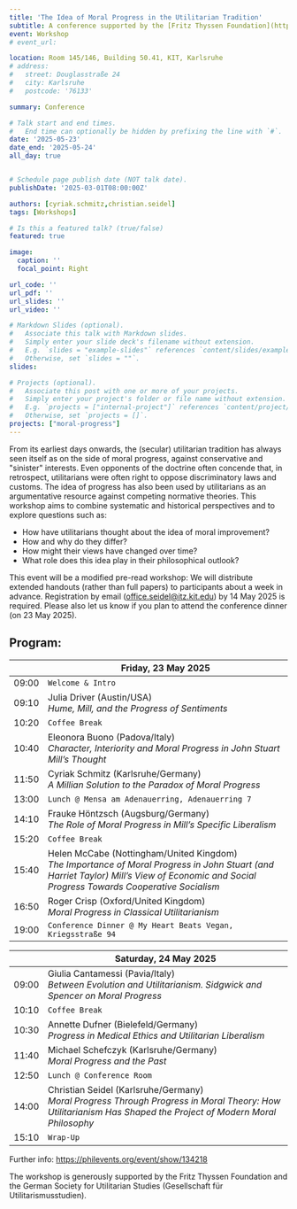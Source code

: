 ```yaml
---
title: 'The Idea of Moral Progress in the Utilitarian Tradition'
subtitle: A conference supported by the [Fritz Thyssen Foundation](https://www.fritz-thyssen-stiftung.de/en/) and the [German Society for Utilitarian Studies](https://www.utilitarismusstudien.de/)
event: Workshop
# event_url: 

location: Room 145/146, Building 50.41, KIT, Karlsruhe
# address:
#   street: Douglasstraße 24
#   city: Karlsruhe
#   postcode: '76133'

summary: Conference

# Talk start and end times.
#   End time can optionally be hidden by prefixing the line with `#`.
date: '2025-05-23'
date_end: '2025-05-24'
all_day: true


# Schedule page publish date (NOT talk date).
publishDate: '2025-03-01T08:00:00Z'

authors: [cyriak.schmitz,christian.seidel]
tags: [Workshops]

# Is this a featured talk? (true/false)
featured: true

image:
  caption: ''
  focal_point: Right

url_code: ''
url_pdf: ''
url_slides: ''
url_video: ''

# Markdown Slides (optional).
#   Associate this talk with Markdown slides.
#   Simply enter your slide deck's filename without extension.
#   E.g. `slides = "example-slides"` references `content/slides/example-slides.md`.
#   Otherwise, set `slides = ""`.
slides:

# Projects (optional).
#   Associate this post with one or more of your projects.
#   Simply enter your project's folder or file name without extension.
#   E.g. `projects = ["internal-project"]` references `content/project/deep-learning/index.md`.
#   Otherwise, set `projects = []`.
projects: ["moral-progress"]
---
```


From its earliest days onwards, the (secular) utilitarian tradition has always seen itself as on the side of moral progress, against conservative and "sinister" interests. Even opponents of the doctrine often concende that, in retrospect, utilitarians were often right to oppose discriminatory laws and customs. The idea of progress has also been used by utilitarians as an argumentative resource against competing normative theories. This workshop aims to combine systematic and historical perspectives and to explore questions such as:

- How have utilitarians thought about the idea of moral improvement?
- How and why do they differ?
- How might their views have changed over time?
- What role does this idea play in their philosophical outlook?

This event will be a modified pre-read workshop: We will distribute extended handouts (rather than full papers) to participants about a week in advance. Registration by email (office.seidel@itz.kit.edu) by 14 May 2025 is required. Please also let us know if you plan to attend the conference dinner (on 23 May 2025).

## Program:

|      |  Friday, 23 May 2025      |
| ------------- | ------------- |
| 09:00 | `Welcome & Intro` |
| 09:10 | Julia Driver (Austin/USA) <br>*Hume, Mill, and the Progress of Sentiments* |
| 10:20 | `Coffee Break` |
| 10:40 | Eleonora Buono (Padova/Italy)<br>*Character, Interiority and Moral Progress in John Stuart Mill’s Thought* |
| 11:50 | Cyriak Schmitz (Karlsruhe/Germany)<br>*A Millian Solution to the Paradox of Moral Progress* |
| 13:00 | `Lunch @ Mensa am Adenauerring, Adenauerring 7` |
| 14:10 | Frauke Höntzsch (Augsburg/Germany)<br>*The Role of Moral Progress in Mill’s Specific Liberalism* |
| 15:20 | `Coffee Break` |
| 15:40 | Helen McCabe (Nottingham/United Kingdom)<br>*The Importance of Moral Progress in John Stuart (and Harriet Taylor) Mill’s View of Economic and Social Progress Towards Cooperative Socialism* |
| 16:50 | Roger Crisp (Oxford/United Kingdom)<br>*Moral Progress in Classical Utilitarianism* |
| 19:00 | `Conference Dinner @ My Heart Beats Vegan, Kriegsstraße 94` |

|       |  Saturday, 24 May 2025     |
| ------------- | ------------- |
| 09:00 | Giulia Cantamessi (Pavia/Italy)<br>*Between Evolution and Utilitarianism. Sidgwick and Spencer on Moral Progress* |
| 10:10 | `Coffee Break` |
| 10:30 | Annette Dufner (Bielefeld/Germany)<br>*Progress in Medical Ethics and Utilitarian Liberalism* |
| 11:40 | Michael Schefczyk (Karlsruhe/Germany)<br>*Moral Progress and the Past* |
| 12:50 | `Lunch @ Conference Room` |
| 14:00 | Christian Seidel (Karlsruhe/Germany)<br>*Moral Progress Through Progress in Moral Theory: How Utilitarianism Has Shaped the Project of Modern Moral Philosophy* |
| 15:10 | `Wrap-Up`|

Further info:
https://philevents.org/event/show/134218

The workshop is generously supported by the Fritz Thyssen Foundation and the German Society for Utilitarian Studies (Gesellschaft für Utilitarismusstudien).

